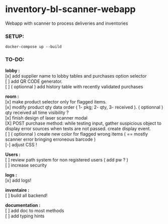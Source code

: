 # inventory-bl-scanner-webapp
Webapp with scanner to process deliveries and inventories 

### SETUP:
```
docker-compose up --build
```


### TO-DO:
<strong>lobby :</strong>
<br>[x] add supplier name to lobby tables and purchases option selector
<br>[ ] add QR CODE generator.
<br>[ ] ( optionnal ) add history table with recently validated purchases

<strong>room :</strong>
<br>[x] make product selector only for flagged items.
<br>[x] modify product qty data order ( 1- pkg; 2- qty, 3- received ). ( optionnal ) qty received all time visibility ?
<br>[x] finish design of laser scanner modal
<br>[X] POST purchase method: while testing input, gather suspicious object to display error sources when tests are not passed. create display event.
<br>[ ] ( optionnal ) create new color for flagged wrong items ( == mostly scanner error bringing erroneous barcode )
<br>[-] adjust CSS !

<strong>Users :</strong>
<br>[ ] review path system for non registered users ( add pw ? )
<br>[ ] increase security

<strong>logs :</strong>
<br>[x] add logs!

<strong>inventaire :</strong>
<br>[ ] build all backend!


<strong>documentation :</strong>
<br>[ ] add doc to most methods
<br>[ ] add typing hints
